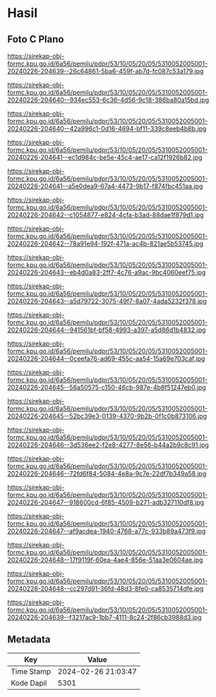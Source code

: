 # Hasil

## Foto C Plano

https://sirekap-obj-formc.kpu.go.id/6a56/pemilu/pdpr/53/10/05/20/05/5310052005001-20240226-204639--26c64861-5ba6-459f-ab7d-fc087c53a179.jpg

https://sirekap-obj-formc.kpu.go.id/6a56/pemilu/pdpr/53/10/05/20/05/5310052005001-20240226-204640--934ec553-6c36-4d56-9c18-386ba80a15bd.jpg

https://sirekap-obj-formc.kpu.go.id/6a56/pemilu/pdpr/53/10/05/20/05/5310052005001-20240226-204640--42a996c1-0d16-4694-bf11-339c8eeb4b8b.jpg

https://sirekap-obj-formc.kpu.go.id/6a56/pemilu/pdpr/53/10/05/20/05/5310052005001-20240226-204641--ec1d984c-be5e-45c4-ae17-ca12f1926b82.jpg

https://sirekap-obj-formc.kpu.go.id/6a56/pemilu/pdpr/53/10/05/20/05/5310052005001-20240226-204641--a5e0dea9-67a4-4473-9b17-f874fbc451aa.jpg

https://sirekap-obj-formc.kpu.go.id/6a56/pemilu/pdpr/53/10/05/20/05/5310052005001-20240226-204642--c1054877-e824-4cfa-b3ad-88dae1f879d1.jpg

https://sirekap-obj-formc.kpu.go.id/6a56/pemilu/pdpr/53/10/05/20/05/5310052005001-20240226-204642--78a91e94-192f-471a-ac4b-821ae5b53745.jpg

https://sirekap-obj-formc.kpu.go.id/6a56/pemilu/pdpr/53/10/05/20/05/5310052005001-20240226-204643--eb4d0a83-2ff7-4c76-a9ac-9bc4060eef75.jpg

https://sirekap-obj-formc.kpu.go.id/6a56/pemilu/pdpr/53/10/05/20/05/5310052005001-20240226-204643--a5d79722-3075-49f7-8a07-4ada5232f378.jpg

https://sirekap-obj-formc.kpu.go.id/6a56/pemilu/pdpr/53/10/05/20/05/5310052005001-20240226-204644--941561bf-bf58-4993-a397-a5d86d1b4832.jpg

https://sirekap-obj-formc.kpu.go.id/6a56/pemilu/pdpr/53/10/05/20/05/5310052005001-20240226-204644--0ceefa76-ad69-455c-aa54-15a69e703caf.jpg

https://sirekap-obj-formc.kpu.go.id/6a56/pemilu/pdpr/53/10/05/20/05/5310052005001-20240226-204645--56a50575-c150-46cb-987e-4b8f51247eb0.jpg

https://sirekap-obj-formc.kpu.go.id/6a56/pemilu/pdpr/53/10/05/20/05/5310052005001-20240226-204645--52bc39e3-0139-4370-9b2b-0f1c0b873106.jpg

https://sirekap-obj-formc.kpu.go.id/6a56/pemilu/pdpr/53/10/05/20/05/5310052005001-20240226-204646--3d536ee2-f2e8-4277-8e56-b44a2b9c8c91.jpg

https://sirekap-obj-formc.kpu.go.id/6a56/pemilu/pdpr/53/10/05/20/05/5310052005001-20240226-204646--72fd6f84-5084-4e8a-9c7e-22df7b349a58.jpg

https://sirekap-obj-formc.kpu.go.id/6a56/pemilu/pdpr/53/10/05/20/05/5310052005001-20240226-204647--918600cd-6f85-4509-b271-adb327110df8.jpg

https://sirekap-obj-formc.kpu.go.id/6a56/pemilu/pdpr/53/10/05/20/05/5310052005001-20240226-204647--af9acdea-1940-4768-a77c-933b89a473f9.jpg

https://sirekap-obj-formc.kpu.go.id/6a56/pemilu/pdpr/53/10/05/20/05/5310052005001-20240226-204648--17f9119f-60ea-4ae4-856e-51aa3e0604ae.jpg

https://sirekap-obj-formc.kpu.go.id/6a56/pemilu/pdpr/53/10/05/20/05/5310052005001-20240226-204648--cc297d91-36fd-48d3-8fe0-ca8535714dfe.jpg

https://sirekap-obj-formc.kpu.go.id/6a56/pemilu/pdpr/53/10/05/20/05/5310052005001-20240226-204639--f3217ac9-1bb7-4111-8c24-2f86cb3988d3.jpg


## Metadata

| Key        | Value               |
| ---------- | ------------------- |
| Time Stamp | 2024-02-26 21:03:47 |
| Kode Dapil | 5301                |



